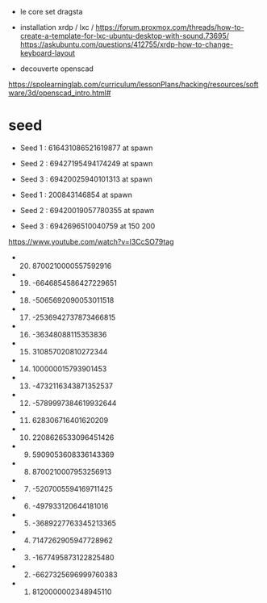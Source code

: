 - le core set dragsta

- installation xrdp / lxc / 
	https://forum.proxmox.com/threads/how-to-create-a-template-for-lxc-ubuntu-desktop-with-sound.73695/
	https://askubuntu.com/questions/412755/xrdp-how-to-change-keyboard-layout

- decouverte openscad

https://spolearninglab.com/curriculum/lessonPlans/hacking/resources/software/3d/openscad_intro.html#


# seed
- Seed 1 : 616431086521619877 at spawn
- Seed 2 : 69427195494174249 at spawn
- Seed 3 : 69420025940101313 at spawn

- Seed 1 : 200843146854 at spawn
- Seed 2 : 69420019057780355 at spawn
- Seed 3 : 6942696510040759 at 150 200

https://www.youtube.com/watch?v=l3CcSO79tag
- 20. 8700210000557592916
- 19. -6646854586427229651
- 18. -5065692090053011518
- 17. -2536942737873466815
- 16. -36348088115353836
- 15. 310857020810272344
- 14. 100000015793901453
- 13. -4732116343871352537
- 12. -5789997384619932644
- 11. 628306716401620209
- 10. 2208626533096451426
- 9. 5909053608336143369
- 8. 8700210007953256913
- 7. -5207005594169711425
- 6. -497933120644181016
- 5. -3689227763345213365
- 4. 7147262905947728962
- 3. -1677495873122825480
- 2. -6627325696999760383
- 1. 8120000002348945110


